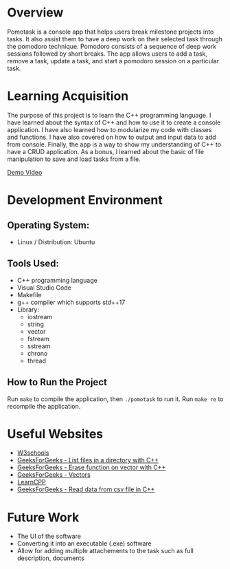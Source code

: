 # Overview

Pomotask is a console app that helps users break milestone projects into tasks. It also assist them to have a deep work on their selected task through the pomodoro technique. Pomodoro consists of a sequence of deep work sessions followed by short breaks. The app allows users to add a task, remove a task, update a task, and start a pomodoro session on a particular task.

# Learning Acquisition

The purpose of this project is to learn the C++ programming language. I have learned about the syntax of C++ and how to use it to create a console application. I have also learned how to modularize my code with classes and functions. I have also covered on how to output and input data to add from console. Finally, the app is a way to show my understanding of C++ to have a CRUD application. As a bonus, I learned about the basic of file manipulation to save and load tasks from a file.

[Demo Video](https://youtu.be/CjqSf-wyyDI)

# Development Environment

## Operating System:
- Linux / Distribution: Ubuntu

## Tools Used:
- C++ programming language
- Visual Studio Code
- Makefile
- g++ compiler which supports std++17
- Library:
  - iostream
  - string
  - vector
  - fstream
  - sstream
  - chrono
  - thread

## How to Run the Project

Run `make` to compile the application, then `./pomotask` to run it.
Run `make re` to recompile the application.

# Useful Websites

- [W3schools](https://www.w3schools.com/cpp/)
- [GeeksForGeeks - List files in a directory with C++](https://www.geeksforgeeks.org/cpp-program-to-get-the-list-of-files-in-a-directory/)
- [GeeksForGeeks - Erase function on vector with C++](https://www.geeksforgeeks.org/vector-erase-in-cpp-stl/)
- [GeeksForGeeks - Vectors](https://www.geeksforgeeks.org/vector-in-cpp-stl/)
- [LearnCPP](https://learncpp.com/)
- [GeeksForGeeks - Read data from csv file in C++](https://www.geeksforgeeks.org/how-to-read-data-from-csv-file-to-a-2d-array-in-cpp/)


# Future Work

- The UI of the software
- Converting it into an executable (.exe) software
- Allow for adding multiple attachements to the task such as full description, documents
